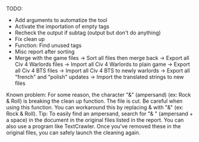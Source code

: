 TODO:
- Add arguments to automatize the tool
- Activate the importation of empty tags
- Recheck the output if subtag (output but don't do anything)
- Fix clean up
- Function: Find unused tags
- Misc report after sorting
- Merge with the game files
        -> Sort all files then merge back
        -> Export all Civ 4 Warlords files
        -> Import all Civ 4 Warlords to plain game
        -> Export all Civ 4 BTS files
        -> Import all Civ 4 BTS to newly warlords
        -> Export all "french" and "polish" updates
        -> Import the translated strings to new files

Known problem: For some reason, the character "&" (ampersand) (ex: Rock & Roll) is breaking the clean up function. The file is cut. Be careful when using this function. You can workaround this by replacing & with "&amp;" (ex: Rock &amp; Roll). Tip: To easily find an ampersand, search for "& " (ampersand + a space) in the document in the original files listed in the report. You can also use a program like TextCrawler. Once you've removed these in the original files, you can safely launch the cleaning again.

